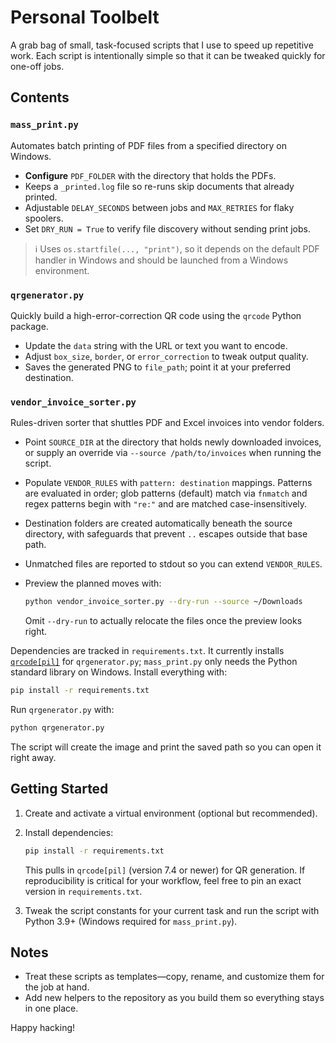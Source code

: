 # Personal Toolbelt

A grab bag of small, task-focused scripts that I use to speed up repetitive work. Each
script is intentionally simple so that it can be tweaked quickly for one-off jobs.

## Contents

### `mass_print.py`
Automates batch printing of PDF files from a specified directory on Windows.

* **Configure** `PDF_FOLDER` with the directory that holds the PDFs.
* Keeps a `_printed.log` file so re-runs skip documents that already printed.
* Adjustable `DELAY_SECONDS` between jobs and `MAX_RETRIES` for flaky spoolers.
* Set `DRY_RUN = True` to verify file discovery without sending print jobs.

> ℹ️ Uses `os.startfile(..., "print")`, so it depends on the default PDF handler in
> Windows and should be launched from a Windows environment.

### `qrgenerator.py`
Quickly build a high-error-correction QR code using the `qrcode` Python package.

* Update the `data` string with the URL or text you want to encode.
* Adjust `box_size`, `border`, or `error_correction` to tweak output quality.
* Saves the generated PNG to `file_path`; point it at your preferred destination.

### `vendor_invoice_sorter.py`
Rules-driven sorter that shuttles PDF and Excel invoices into vendor folders.

* Point `SOURCE_DIR` at the directory that holds newly downloaded invoices, or
  supply an override via `--source /path/to/invoices` when running the script.
* Populate `VENDOR_RULES` with `pattern: destination` mappings. Patterns are
  evaluated in order; glob patterns (default) match via `fnmatch` and regex
  patterns begin with `"re:"` and are matched case-insensitively.
* Destination folders are created automatically beneath the source directory,
  with safeguards that prevent `..` escapes outside that base path.
* Unmatched files are reported to stdout so you can extend `VENDOR_RULES`.
* Preview the planned moves with:

  ```bash
  python vendor_invoice_sorter.py --dry-run --source ~/Downloads
  ```

  Omit `--dry-run` to actually relocate the files once the preview looks right.

Dependencies are tracked in `requirements.txt`. It currently installs
[`qrcode[pil]`](https://pypi.org/project/qrcode/) for `qrgenerator.py`; `mass_print.py`
only needs the Python standard library on Windows. Install everything with:

```bash
pip install -r requirements.txt
```

Run `qrgenerator.py` with:

```bash
python qrgenerator.py
```

The script will create the image and print the saved path so you can open it right
away.

## Getting Started

1. Create and activate a virtual environment (optional but recommended).
2. Install dependencies:

   ```bash
   pip install -r requirements.txt
   ```

   This pulls in `qrcode[pil]` (version 7.4 or newer) for QR generation. If
   reproducibility is critical for your workflow, feel free to pin an exact version in
   `requirements.txt`.

3. Tweak the script constants for your current task and run the script with Python 3.9+
   (Windows required for `mass_print.py`).

## Notes

* Treat these scripts as templates—copy, rename, and customize them for the job at
  hand.
* Add new helpers to the repository as you build them so everything stays in one place.

Happy hacking!
